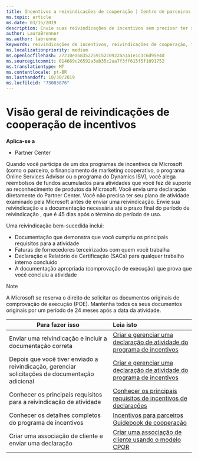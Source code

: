 ```yaml
---
title: Incentivos a reivindicações de cooperação | Centro de parceiros
ms.topic: article
ms.date: 03/15/2019
description: Envie suas reivindicações de incentivos sem precisar ter seu plano de atividade examinado primeiro.
author: LauraBrenner
ms.author: labrenne
keywords: reivindicações de incentivos, reivindicações de cooperação, fundos de cooperação
ms.localizationpriority: medium
ms.openlocfilehash: 27210ea58352259152c0922aa3a1e1c3c6d95e4d
ms.sourcegitcommit: 014669c26592a3ab35c2aa7f3ff615f5f1091752
ms.translationtype: MT
ms.contentlocale: pt-BR
ms.lasthandoff: 10/30/2019
ms.locfileid: "73083876"
---
```

# <a name="incentives-co-op-claims-overview"></a>Visão geral de reivindicações de cooperação de incentivos

**Aplica-se a**

- Partner Center

Quando você participa de um dos programas de incentivos da Microsoft (como o parceiro, o financiamento de marketing cooperativo, o programa Online Services Advisor ou o programa do Dynamics ISV), você alega reembolsos de fundos acumulados para atividades que você fez dê suporte ao reconhecimento de produtos da Microsoft. Você envia uma declaração diretamente do Partner Center. Você não precisa ter seu plano de atividade examinado pela Microsoft antes de enviar uma reivindicação. Envie sua reivindicação e a documentação necessária até o prazo final do período de reivindicação , que é 45 dias após o término do período de uso. 

Uma reivindicação bem-sucedida inclui:

- Documentação que demonstra que você cumpriu os principais requisitos para a atividade
- Faturas de fornecedores terceirizados com quem você trabalha
- Declaração e Relatório de Certificação (SACs) para qualquer trabalho interno concluído
- A documentação apropriada (comprovação de execução) que prova que você concluiu a atividade 

>[!NOTE]
>A Microsoft se reserva o direito de solicitar os documentos originais de comprovação de execução (POE). Mantenha todos os seus documentos originais por um período de 24 meses após a data da atividade. 

|**Para fazer isso**   |**Leia isto**   |
|-----------------|:--------------------------------------|
|Enviar uma reivindicação e incluir a documentação correta|[Criar e gerenciar uma declaração de atividade do programa de incentivos](create-incentives-claims.md)|
|Depois que você tiver enviado a reivindicação, gerenciar solicitações de documentação adicional|[Criar e gerenciar uma declaração de atividade do programa de incentivos](create-incentives-claims.md)  |
|Conhecer os principais requisitos para a reivindicação de atividade|[Conhecer os principais requisitos de incentivos de declarações](core-requirements.md)   |
|Conhecer os detalhes completos do programa de incentivos|[Incentivos para parceiros Guidebook de cooperação](https://assets.microsoft.com/coop-guidebook.pdf)
|Criar uma associação de cliente e enviar uma declaração |[Criar uma associação de cliente usando o modelo CPOR](submit-osa-claim.md)|
                                                                                 
                                   
